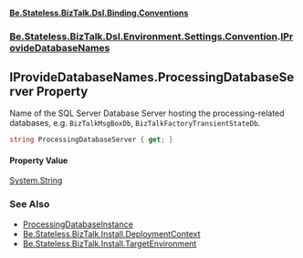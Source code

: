 #### [Be.Stateless.BizTalk.Dsl.Binding.Conventions](README.md 'README')
### [Be.Stateless.BizTalk.Dsl.Environment.Settings.Convention](Be.Stateless.BizTalk.Dsl.Environment.Settings.Convention.md 'Be.Stateless.BizTalk.Dsl.Environment.Settings.Convention').[IProvideDatabaseNames](IProvideDatabaseNames.md 'Be.Stateless.BizTalk.Dsl.Environment.Settings.Convention.IProvideDatabaseNames')

## IProvideDatabaseNames.ProcessingDatabaseServer Property

Name of the SQL Server Database Server hosting the processing-related databases, e.g. `BizTalkMsgBoxDb`,
`BizTalkFactoryTransientStateDb`.

```csharp
string ProcessingDatabaseServer { get; }
```

#### Property Value
[System.String](https://docs.microsoft.com/en-us/dotnet/api/System.String 'System.String')

### See Also
- [ProcessingDatabaseInstance](IProvideDatabaseNames.ProcessingDatabaseInstance.md 'Be.Stateless.BizTalk.Dsl.Environment.Settings.Convention.IProvideDatabaseNames.ProcessingDatabaseInstance')
- [Be.Stateless.BizTalk.Install.DeploymentContext](https://docs.microsoft.com/en-us/dotnet/api/Be.Stateless.BizTalk.Install.DeploymentContext 'Be.Stateless.BizTalk.Install.DeploymentContext')
- [Be.Stateless.BizTalk.Install.TargetEnvironment](https://docs.microsoft.com/en-us/dotnet/api/Be.Stateless.BizTalk.Install.TargetEnvironment 'Be.Stateless.BizTalk.Install.TargetEnvironment')